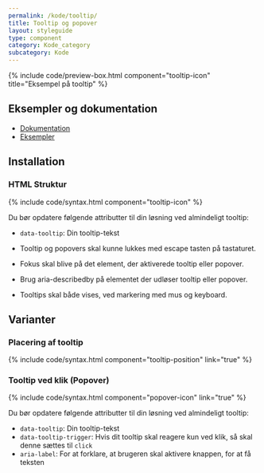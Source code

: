 ```yaml
---
permalink: /kode/tooltip/
title: Tooltip og popover
layout: styleguide
type: component
category: Kode_category
subcategory: Kode
---
```


{% include code/preview-box.html component="tooltip-icon" title="Eksempel på tooltip" %}

## Eksempler og dokumentation
<ul class="nobullet-list">
    <li><a href="/komponenter/tooltip/#retningslinjer">Dokumentation</a></li>
    <li><a href="/komponenter/tooltip/">Eksempler</a></li>
</ul>

## Installation

### HTML Struktur

{% include code/syntax.html component="tooltip-icon" %}

Du bør opdatere følgende attributter til din løsning ved almindeligt tooltip:

- `data-tooltip`: Din tooltip-tekst

- Tooltip og popovers skal kunne lukkes med escape tasten på tastaturet.
- Fokus skal blive på det element, der aktiverede tooltip eller popover.
- Brug aria-describedby på elementet der udløser tooltip eller popover.
- Tooltips skal både vises, ved markering med mus og keyboard.

## Varianter

### Placering af tooltip
{% include code/syntax.html component="tooltip-position" link="true" %}

### Tooltip ved klik (Popover)
{% include code/syntax.html component="popover-icon" link="true" %}

Du bør opdatere følgende attributter til din løsning ved almindeligt tooltip:

- `data-tooltip`: Din tooltip-tekst
- `data-tooltip-trigger`: Hvis dit tooltip skal reagere kun ved klik, så skal denne sættes til `click`
- `aria-label`: For at forklare, at brugeren skal aktivere knappen, for at få teksten
